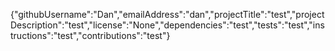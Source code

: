{"githubUsername":"Dan","emailAddress":"dan","projectTitle":"test","projectDescription":"test","license":"None","dependencies":"test","tests":"test","instructions":"test","contributions":"test"}